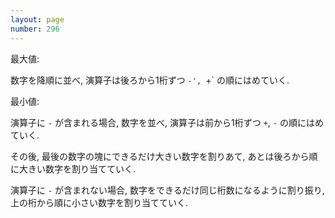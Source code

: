 ```yaml
---
layout: page
number: 296
---
```

最大値:

数字を降順に並べ, 演算子は後ろから1桁ずつ `-', `+` の順にはめていく.

最小値:

演算子に `-` が含まれる場合, 数字を並べ, 演算子は前から1桁ずつ `+`, `-` の順にはめていく.

その後, 最後の数字の塊にできるだけ大きい数字を割りあて, あとは後ろから順に大きい数字を割り当てていく.

演算子に `-` が含まれない場合, 数字をできるだけ同じ桁数になるように割り振り, 上の桁から順に小さい数字を割り当てていく.
